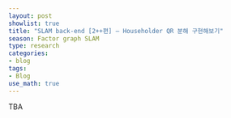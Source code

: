 ```yaml
---
layout: post
showlist: true
title: "SLAM back-end [2++편] — Householder QR 분해 구현해보기" 
season: Factor graph SLAM
type: research
categories:
- blog
tags:
- Blog
use_math: true
---
```


TBA

<!-- ---
### 주석 -->